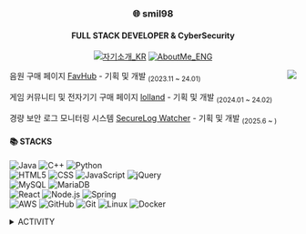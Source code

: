 

<!-- 헤더 -->
<div align="center">
  
### 🌐 smil98
#### FULL STACK DEVELOPER & CyberSecurity
[![자기소개_KR](https://img.shields.io/badge/자기소개_KR-000000?style=badge&logo=notion&logoColor=white)](https://google.com)
[![AboutMe_ENG](https://img.shields.io/badge/AboutMe_ENG-000000?style=badge&logo=notion&logoColor=white)](https://google.com)

</div>

<!-- 간단 이력 -->
<a href="https://solved.ac/dtempo"><img align="right" src="http://mazandi.herokuapp.com/api?handle=dtempo&theme=warm"/></a>
음원 구매 페이지 [FavHub](https://github.com/smil98/prj3fe-copy) - 기획 및 개발 <sub>(2023.11 ~ 24.01)</sub>

게임 커뮤니티 및 전자기기 구매 페이지 [lolland](https://github.com/smil98/lolland-front)  - 기획 및 개발 <sub>(2024.01 ~ 24.02)</sub>

경량 보안 로그 모니터링 시스템 [SecureLog Watcher](https://github.com/smil98/securelog-watcher) - 기획 및 개발 <sub>(2025.6 ~ )</sub>

<!-- 기술 -->
#### 📚 STACKS

![Java](https://img.shields.io/badge/java-007396?style=for-the-badge&logo=java&logoColor=white) 
![C++](https://img.shields.io/badge/c++-00599C?style=for-the-badge&logo=c%2B%2B&logoColor=white)
![Python](https://img.shields.io/badge/python-3776AB?style=for-the-badge&logo=python&logoColor=white)  
![HTML5](https://img.shields.io/badge/html5-E34F26?style=for-the-badge&logo=html5&logoColor=white)
![CSS](https://img.shields.io/badge/css-1572B6?style=for-the-badge&logo=css3&logoColor=white)
![JavaScript](https://img.shields.io/badge/javascript-F7DF1E?style=for-the-badge&logo=javascript&logoColor=black)
![jQuery](https://img.shields.io/badge/jquery-0769AD?style=for-the-badge&logo=jquery&logoColor=white)  
![MySQL](https://img.shields.io/badge/mysql-4479A1?style=for-the-badge&logo=mysql&logoColor=white)
![MariaDB](https://img.shields.io/badge/mariaDB-003545?style=for-the-badge&logo=mariaDB&logoColor=white)  
![React](https://img.shields.io/badge/react-61DAFB?style=for-the-badge&logo=react&logoColor=black)
![Node.js](https://img.shields.io/badge/node.js-339933?style=for-the-badge&logo=Node.js&logoColor=white)
![Spring](https://img.shields.io/badge/spring-6DB33F?style=for-the-badge&logo=spring&logoColor=white)  
![AWS](https://img.shields.io/badge/aws-232F3E?style=for-the-badge&logo=amazonwebservices&logoColor=white)
![GitHub](https://img.shields.io/badge/github-181717?style=for-the-badge&logo=github&logoColor=white)
![Git](https://img.shields.io/badge/git-F05032?style=for-the-badge&logo=git&logoColor=white)
![Linux]("https://img.shields.io/badge/linux-FCC624?style=for-the-badge&logo=linux&logoColor=black") 
![Docker]("https://img.shields.io/badge/docker-%230db7ed.svg?style=for-the-badge&logo=docker&logoColor=white")

<!-- 그 외 -->
<details>
<summary>ACTIVITY</summary>
<div markdown="1">
<br/>
  
|기간|활동|기록|
|:-:|:-:|:-:|
| 2023.07 ~ 2024.02 | (디지털 컨버전스) 디지털기술 융합 자바(JAVA) 응용SW 개발자 양성과정 | [기록](https://iron-prepared-cfd.notion.site/K-Digital-Trainning-Progress-Journal-491466a6a63f426094b69ac587c25873?pvs=4)|
|2025.05 ~ 2025.06 | Google Cybersecurity | 수료 |

![Top Langs](https://github-readme-stats.vercel.app/api/top-langs/?username=smil98&layout=compact)

</div>
</details>



